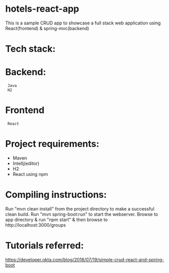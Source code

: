 # hotels-react-app
This is a sample CRUD app to showcase a full stack web application using React(frontend) &amp; spring-mvc(backend)

# Tech stack:
  # Backend:
     Java
     H2
  # Frontend
     React

# Project requirements:
 - Maven
 - Intellj(editor)
 - H2
 - React using npm
 
# Compiling instructions:
   Run "mvn clean install" from the project directory to make a successful clean build. 
   Run "mvn spring-boot:run" to start the webserver.
   Browse to app directory & run "npm start" & then browse to http://localhost:3000/groups
   
# Tutorials referred: 
  https://developer.okta.com/blog/2018/07/19/simple-crud-react-and-spring-boot
